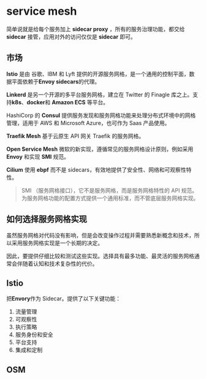 # service mesh
简单说就是给每个服务加上 **sidecar proxy** ，所有的服务治理功能，都交给 **sidecar** 接管，应用对外的访问仅仅是 **sidecar** 即可。

## 市场

**Istio** 是由 谷歌、IBM 和 Lyft 提供的开源服务网格，是一个通用的控制平面，数据平面依赖于**Envoy sidecars**的代理。

**Linkerd** 是另一个开源的多平台服务网格，建立在 Twitter 的 Finagle 库之上。支持**k8s**、**docker**和 **Amazon ECS** 等平台。

HashiCorp 的 **Consul** 提供服务发现和服务网格功能来处理分布式环境中的网格管理，适用于 AWS 和 Microsoft Azure，也可作为 Saas 产品使用。

**Traefik Mesh** 基于云原生 API 网关 Traefik 的服务网格。

**Open Service Mesh** 微软的新实现，遵循常见的服务网格设计原则，例如采用 **Envoy** 和实现 **SMI** 规范。

**Cilium** 使用 **ebpf** 而不是 sidecars，有效地提供了安全性、网络和可观察性特性。  


> SMI （服务网格接口），它不是服务网格，而是服务网格特性的 API 规范。为服务网格功能的配置方式提供一个通用标准，而不管底层服务网格实现。

## 如何选择服务网格实现
虽然服务网格对代码没有影响，但是会改变操作过程并需要熟悉新概念和技术，所以采用服务网格实现是一个长期的决定。

因此，要提供仔细比较和测试这些实现。选择具有最多功能、最灵活的服务网格通常会伴随着认知和技术复杂性的代价。




##  Istio
把**Envory**作为 Sidecar。提供了以下关键功能：
1. 流量管理
2. 可观察性
3. 执行策略
4. 服务身份和安全
5. 平台支持
6. 集成和定制



## OSM



